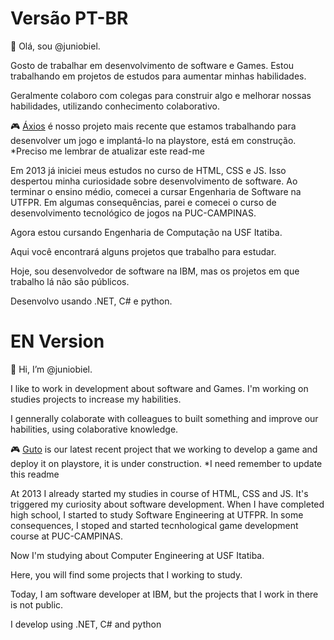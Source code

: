 # Versão PT-BR
👋 Olá, sou @juniobiel.

Gosto de trabalhar em desenvolvimento de software e Games. Estou trabalhando em projetos de estudos para aumentar minhas habilidades.

Geralmente colaboro com colegas para construir algo e melhorar nossas habilidades, utilizando conhecimento colaborativo.

🎮 [Áxios](https://github.com/juniobiel/axios) é nosso projeto mais recente que estamos trabalhando para desenvolver um jogo e implantá-lo na playstore, está em construção. *Preciso me lembrar de atualizar este read-me

Em 2013 já iniciei meus estudos no curso de HTML, CSS e JS. Isso despertou minha curiosidade sobre desenvolvimento de software. Ao terminar o ensino médio, comecei a cursar Engenharia de Software na UTFPR. Em algumas consequências, parei e comecei o curso de desenvolvimento tecnológico de jogos na PUC-CAMPINAS.

Agora estou cursando Engenharia de Computação na USF Itatiba.

Aqui você encontrará alguns projetos que trabalho para estudar.

Hoje, sou desenvolvedor de software na IBM, mas os projetos em que trabalho lá não são públicos.

Desenvolvo usando .NET, C# e python.
​
# EN Version
👋 Hi, I’m @juniobiel.

I like to work in development about software and Games. I'm working on studies projects to increase my habilities.

I gennerally colaborate with colleagues to built something and improve our habilities, using colaborative knowledge.

🎮 [Guto](https://github.com/juniobiel/Guto)   is our latest recent project that we working to develop a game and deploy it on playstore, it is under construction. *I need remember to update this readme

At 2013 I already started my studies in course of HTML, CSS and JS. It's triggered my curiosity about software development. When I have completed high school, I started to study Software Engineering at UTFPR. In some consequences, I stoped and started tecnhological game development course at PUC-CAMPINAS.

Now I'm studying about Computer Engineering at USF Itatiba.

Here, you will find some projects that I working to study.

Today, I am software developer at IBM, but the projects that I work in there is not public.

I develop using .NET, C# and python
